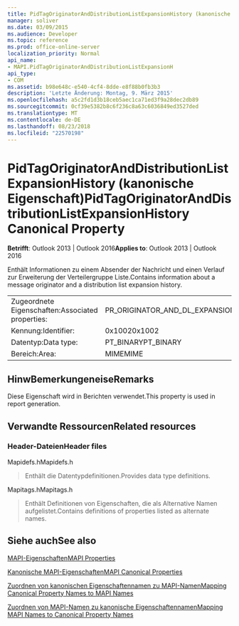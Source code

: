```yaml
---
title: PidTagOriginatorAndDistributionListExpansionHistory (kanonische Eigenschaft)
manager: soliver
ms.date: 03/09/2015
ms.audience: Developer
ms.topic: reference
ms.prod: office-online-server
localization_priority: Normal
api_name:
- MAPI.PidTagOriginatorAndDistributionListExpansionH
api_type:
- COM
ms.assetid: b98e648c-e540-4cf4-8dde-e8f88b0fb3b3
description: 'Letzte Änderung: Montag, 9. März 2015'
ms.openlocfilehash: a5c2fd1d3b18ceb5aec1ca71ed3f9a28dec2db89
ms.sourcegitcommit: 0cf39e5382b8c6f236c8a63c6036849ed3527ded
ms.translationtype: MT
ms.contentlocale: de-DE
ms.lasthandoff: 08/23/2018
ms.locfileid: "22570198"
---
```

# <a name="pidtagoriginatoranddistributionlistexpansionhistory-canonical-property"></a><span data-ttu-id="972e9-103">PidTagOriginatorAndDistributionListExpansionHistory (kanonische Eigenschaft)</span><span class="sxs-lookup"><span data-stu-id="972e9-103">PidTagOriginatorAndDistributionListExpansionHistory Canonical Property</span></span>

  
  
<span data-ttu-id="972e9-104">**Betrifft**: Outlook 2013 | Outlook 2016</span><span class="sxs-lookup"><span data-stu-id="972e9-104">**Applies to**: Outlook 2013 | Outlook 2016</span></span> 
  
<span data-ttu-id="972e9-105">Enthält Informationen zu einem Absender der Nachricht und einen Verlauf zur Erweiterung der Verteilergruppe Liste.</span><span class="sxs-lookup"><span data-stu-id="972e9-105">Contains information about a message originator and a distribution list expansion history.</span></span>
  
|||
|:-----|:-----|
|<span data-ttu-id="972e9-106">Zugeordnete Eigenschaften:</span><span class="sxs-lookup"><span data-stu-id="972e9-106">Associated properties:</span></span>  <br/> |<span data-ttu-id="972e9-107">PR_ORIGINATOR_AND_DL_EXPANSION_HISTORY</span><span class="sxs-lookup"><span data-stu-id="972e9-107">PR_ORIGINATOR_AND_DL_EXPANSION_HISTORY</span></span>  <br/> |
|<span data-ttu-id="972e9-108">Kennung:</span><span class="sxs-lookup"><span data-stu-id="972e9-108">Identifier:</span></span>  <br/> |<span data-ttu-id="972e9-109">0x1002</span><span class="sxs-lookup"><span data-stu-id="972e9-109">0x1002</span></span>  <br/> |
|<span data-ttu-id="972e9-110">Datentyp:</span><span class="sxs-lookup"><span data-stu-id="972e9-110">Data type:</span></span>  <br/> |<span data-ttu-id="972e9-111">PT_BINARY</span><span class="sxs-lookup"><span data-stu-id="972e9-111">PT_BINARY</span></span>  <br/> |
|<span data-ttu-id="972e9-112">Bereich:</span><span class="sxs-lookup"><span data-stu-id="972e9-112">Area:</span></span>  <br/> |<span data-ttu-id="972e9-113">MIME</span><span class="sxs-lookup"><span data-stu-id="972e9-113">MIME</span></span>  <br/> |
   
## <a name="remarks"></a><span data-ttu-id="972e9-114">HinwBemerkungeneise</span><span class="sxs-lookup"><span data-stu-id="972e9-114">Remarks</span></span>

<span data-ttu-id="972e9-115">Diese Eigenschaft wird in Berichten verwendet.</span><span class="sxs-lookup"><span data-stu-id="972e9-115">This property is used in report generation.</span></span>
  
## <a name="related-resources"></a><span data-ttu-id="972e9-116">Verwandte Ressourcen</span><span class="sxs-lookup"><span data-stu-id="972e9-116">Related resources</span></span>

### <a name="header-files"></a><span data-ttu-id="972e9-117">Header-Dateien</span><span class="sxs-lookup"><span data-stu-id="972e9-117">Header files</span></span>

<span data-ttu-id="972e9-118">Mapidefs.h</span><span class="sxs-lookup"><span data-stu-id="972e9-118">Mapidefs.h</span></span>
  
> <span data-ttu-id="972e9-119">Enthält die Datentypdefinitionen.</span><span class="sxs-lookup"><span data-stu-id="972e9-119">Provides data type definitions.</span></span>
    
<span data-ttu-id="972e9-120">Mapitags.h</span><span class="sxs-lookup"><span data-stu-id="972e9-120">Mapitags.h</span></span>
  
> <span data-ttu-id="972e9-121">Enthält Definitionen von Eigenschaften, die als Alternative Namen aufgelistet.</span><span class="sxs-lookup"><span data-stu-id="972e9-121">Contains definitions of properties listed as alternate names.</span></span>
    
## <a name="see-also"></a><span data-ttu-id="972e9-122">Siehe auch</span><span class="sxs-lookup"><span data-stu-id="972e9-122">See also</span></span>



[<span data-ttu-id="972e9-123">MAPI-Eigenschaften</span><span class="sxs-lookup"><span data-stu-id="972e9-123">MAPI Properties</span></span>](mapi-properties.md)
  
[<span data-ttu-id="972e9-124">Kanonische MAPI-Eigenschaften</span><span class="sxs-lookup"><span data-stu-id="972e9-124">MAPI Canonical Properties</span></span>](mapi-canonical-properties.md)
  
[<span data-ttu-id="972e9-125">Zuordnen von kanonischen Eigenschaftennamen zu MAPI-Namen</span><span class="sxs-lookup"><span data-stu-id="972e9-125">Mapping Canonical Property Names to MAPI Names</span></span>](mapping-canonical-property-names-to-mapi-names.md)
  
[<span data-ttu-id="972e9-126">Zuordnen von MAPI-Namen zu kanonische Eigenschaftennamen</span><span class="sxs-lookup"><span data-stu-id="972e9-126">Mapping MAPI Names to Canonical Property Names</span></span>](mapping-mapi-names-to-canonical-property-names.md)

